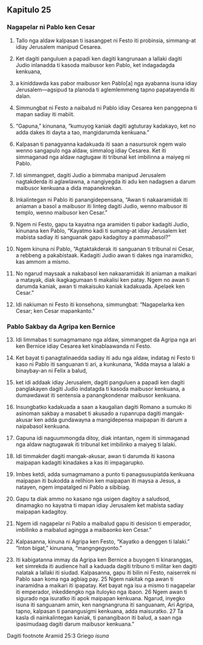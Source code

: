 Kapitulo 25
-----------

### Nagapelar ni Pablo ken Cesar

1. Tallo nga aldaw kalpasan ti isasangpet ni Festo iti probinsia, simmang-at idiay Jerusalem manipud Cesarea.
2. Ket dagiti panguluen a papadi ken dagiti kangrunaan a lallaki dagiti Judio inlanadda ti kasoda maibusor ken Pablo, ket indagadagda kenkuana,
3. a kiniddawda kas pabor maibusor ken Pablo[a] nga ayabanna isuna idiay Jerusalem—agsipud ta planoda ti aglemlemmeng tapno papatayenda iti dalan.
4. Simmungbat ni Festo a naibalud ni Pablo idiay Cesarea ken panggepna ti mapan sadiay iti mabiit.
5. “Gapuna,” kinunana, “kumuyog kaniak dagiti agtuturay kadakayo, ket no adda dakes iti dayta a tao, mangidarumda kenkuana.”

6. Kalpasan ti panagyanna kadakuada iti saan a nasursurok ngem walo wenno sangapulo nga aldaw, simmalog idiay Cesarea. Ket iti simmaganad nga aldaw nagtugaw iti tribunal ket imbilinna a maiyeg ni Pablo.
7. Idi simmangpet, dagiti Judio a bimmaba manipud Jerusalem nagtakderda iti aglawlawna, a nangiyegda iti adu ken nadagsen a darum maibusor kenkuana a dida mapaneknekan.
8. Inkalintegan ni Pablo iti panangidepensana, “Awan ti nakaaramidak iti aniaman a basol a maibusor iti linteg dagiti Judio, wenno maibusor iti templo, wenno maibusor ken Cesar.”
9. Ngem ni Festo, gapu ta kayatna nga aramiden ti pabor kadagiti Judio, kinunana ken Pablo, “Kayatmo kadi ti sumang-at idiay Jerusalem ket mabista sadiay iti sanguanak gapu kadagitoy a pammabasol?”
10. Ngem kinuna ni Pablo, “Agtaktakderak iti sanguanan ti tribunal ni Cesar, a rebbeng a pakabistaak. Kadagiti Judio awan ti dakes nga inaramidko, kas ammom a mismo.
11. No ngarud maysaak a nakabasol ken nakaaramidak iti aniaman a maikari a matayak, diak ikagkagumaan ti makalisi ken patay. Ngem no awan ti darumda kaniak, awan ti makaisuko kaniak kadakuada. Apelaek ken Cesar.”
12. Idi nakiuman ni Festo iti konsehona, simmungbat: “Nagapelarka ken Cesar; ken Cesar mapankanto.”

### Pablo Sakbay da Agripa ken Bernice

13. Idi limmabas ti sumagmamano nga aldaw, simmangpet da Agripa nga ari ken Bernice idiay Cesarea ket kinablaawanda ni Festo.
14. Ket bayat ti panagtalinaedda sadiay iti adu nga aldaw, indatag ni Festo ti kaso ni Pablo iti sanguanan ti ari, a kunkunana, “Adda maysa a lalaki a binaybay-an ni Felix a balud,
15. ket idi addaak idiay Jerusalem, dagiti panguluen a papadi ken dagiti panglakayen dagiti Judio indatagda ti kasoda maibusor kenkuana, a dumawdawat iti sentensia a panangkondenar maibusor kenkuana.
16. Insungbatko kadakuada a saan a kaugalian dagiti Romano a sumuko iti asinoman sakbay a masabet ti akusado a rupanrupa dagiti mangak-akusar ken adda gundawayna a mangidepensa maipapan iti darum a naipabasol kenkuana.
17. Gapuna idi naguummongda ditoy, diak intantan, ngem iti simmaganad nga aldaw nagtugawak iti tribunal ket imbilinko a maiyeg ti lalaki.
18. Idi timmakder dagiti mangak-akusar, awan ti darumda iti kasona maipapan kadagiti kinadakes a kas iti impagarupko.
19. Imbes ketdi, adda sumagmamano a punto ti panagsusupiatda kenkuana maipapan iti bukodda a relihion ken maipapan iti maysa a Jesus, a natayen, ngem impatalged ni Pablo a sibibiag.
20. Gapu ta diak ammo no kasano nga usigen dagitoy a saludsod, dinamagko no kayatna ti mapan idiay Jerusalem ket mabista sadiay maipapan kadagitoy.
21. Ngem idi nagapelar ni Pablo a maibalud gapu iti desision ti emperador, imbilinko a maibalud agingga a maibaonko ken Cesar.”
22. Kalpasanna, kinuna ni Agripa ken Festo, “Kayatko a denggen ti lalaki.” “Inton bigat,” kinunana, “mangngegyonto.”

23. Iti kabigatanna immay da Agripa ken Bernice a buyogen ti kinaranggas, ket simrekda iti audience hall a kaduada dagiti tribuno ti militar ken dagiti nalatak a lallaki iti siudad. Kalpasanna, gapu iti bilin ni Festo, naiserrek ni Pablo saan koma nga agbiag pay. 25 Ngem nakitak nga awan ti inaramidna a maikari iti ipapatay. Ket bayat nga isu a mismo ti nagapelar iti emperador, inkeddengko nga ituloyko nga ibaon. 26 Ngem awan ti sigurado nga isuratko iti apok maipapan kenkuana. Ngarud, inyegko isuna iti sanguanam amin, ken nangnangruna iti sanguanam, Ari Agripa, tapno, kalpasan ti panangusigmi kenkuana, adda maisuratko. 27 Ta kasla di nainkalintegan kaniak, ti panangibaon iti balud, a saan nga ipasimudaag dagiti darum maibusor kenkuana.”

Dagiti footnote
Aramid 25:3 Griego *isuna*